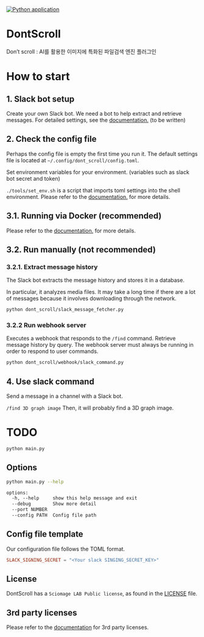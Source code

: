 [![Python application](https://github.com/sciomage-lab/DontScroll/actions/workflows/python-app.yml/badge.svg?branch=main)](https://github.com/sciomage-lab/DontScroll/actions/workflows/python-app.yml)

# DontScroll
Don’t scroll : AI를 활용한 이미지에 특화된 파일검색 엔진 플러그인 

# How to start

## 1. Slack bot setup

Create your own Slack bot.
We need a bot to help extract and retrieve messages.
For detailed settings, see the [documentation.](./) (to be written)

## 2. Check the config file

Perhaps the config file is empty the first time you run it. 
The default settings file is located at `~/.config/dont_scroll/config.toml`.

Set environment variables for your environment. (variables such as slack bot secret and token)

`./tools/set_env.sh` is a script that imports toml settings into the shell environment.
Please refer to the [documentation.](./tools/README.md) for more details.


## 3.1. Running via Docker (recommended)

Please refer to the [documentation.](./docker/README.md) for more details.

## 3.2. Run manually (not recommended)

### 3.2.1. Extract message history

The Slack bot extracts the message history and stores it in a database.

In particular, it analyzes media files. 
It may take a long time if there are a lot of messages because it involves downloading through the network.

```bash
python dont_scroll/slack_message_fetcher.py
```

### 3.2.2 Run webhook server

Executes a webhook that responds to the `/find` command.
Retrieve message history by query.
The webhook server must always be running in order to respond to user commands.

```bash
python dont_scroll/webhook/slack_command.py
```

## 4. Use slack command

Send a message in a channel with a Slack bot.

`/find 3D graph image`
Then, it will probably find a 3D graph image.

# TODO 

```sh
python main.py
```

## Options
```sh
python main.py --help
```
```txt
options:
  -h, --help     show this help message and exit
  --debug        Show more detail
  --port NUMBER
  --config PATH  Config file path
  ```

## Config file template
Our configuration file follows the TOML format.
```toml
SLACK_SIGNING_SECRET = "<Your slack SINGING_SECRET_KEY>"
```

## License
DontScroll has a `Sciomage LAB Public license`, as found in the [LICENSE](LICENSE.md) file.

## 3rd party licenses
Please refer to the [documentation](docs/license-list.md) for 3rd party licenses.
